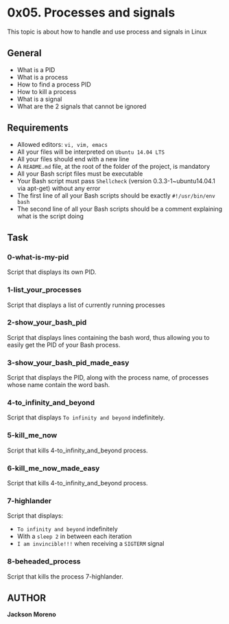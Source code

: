 # 0x05. Processes and signals
This topic is about how to handle and use process and signals in Linux

## General
+ What is a PID
+ What is a process
+ How to find a process PID
+ How to kill a process
+ What is a signal
+ What are the 2 signals that cannot be ignored

## Requirements
+ Allowed editors: `vi, vim, emacs`
+ All your files will be interpreted on `Ubuntu 14.04 LTS`
+ All your files should end with a new line
+ A `README.md` file, at the root of the folder of the project, is mandatory
+ All your Bash script files must be executable
+ Your Bash script must pass `Shellcheck` (version 0.3.3-1~ubuntu14.04.1 via apt-get) without any error
+ The first line of all your Bash scripts should be exactly `#!/usr/bin/env bash`
+ The second line of all your Bash scripts should be a comment explaining what is the script doing

## Task

### 0-what-is-my-pid
Script that displays its own PID.

### 1-list_your_processes
Script that displays a list of currently running processes

### 2-show_your_bash_pid
Script that displays lines containing the bash word, thus allowing you to easily get the PID of your Bash process.

### 3-show_your_bash_pid_made_easy
Script that displays the PID, along with the process name, of processes whose name contain the word bash.

### 4-to_infinity_and_beyond
Script that displays `To infinity and beyond` indefinitely.

### 5-kill_me_now
Script that kills 4-to_infinity_and_beyond process.

### 6-kill_me_now_made_easy
Script that kills 4-to_infinity_and_beyond process.

### 7-highlander
Script that displays:

+ `To infinity and beyond` indefinitely
+ With a `sleep 2` in between each iteration
+ `I am invincible!!!` when receiving a `SIGTERM` signal

### 8-beheaded_process
Script that kills the process 7-highlander.

## AUTHOR
**Jackson Moreno**
